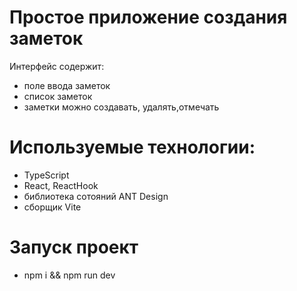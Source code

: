 # Простое приложение создания заметок
Интерфейс содержит:
 - поле ввода заметок
 - список заметок
 - заметки можно создавать, удалять,отмечать

# Используемые технологии:
 - TypeScript
 - React, ReactHook
 - библиотека сотояний ANT Design
 - сборщик Vite

# Запуск проект
 - npm i && npm run dev
